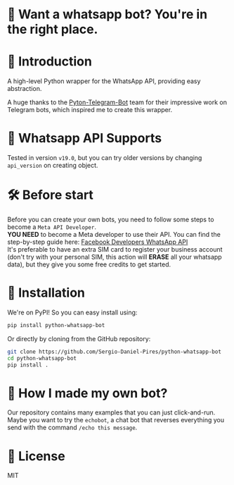 # 🤖 Want a whatsapp bot? You're in the right place.

# 📖 Introduction

A high-level Python wrapper for the WhatsApp API, providing easy abstraction.

A huge thanks to the [Pyton-Telegram-Bot](https://github.com/python-telegram-bot/python-telegram-bot) team for their impressive work on Telegram bots, which inspired me to create this wrapper.

# 📱 Whatsapp API Supports

Tested in version `v19.0`, but you can try older versions by changing `api_version` on creating object.

# 🛠️ Before start

Before you can create your own bots, you need to follow some steps to become a `Meta API Developer`.  
**YOU NEED**  to become a Meta developer to use their API. You can find the step-by-step guide here: [Facebook Developers WhatsApp API](https://developers.facebook.com/docs/whatsapp/cloud-api/get-started/)  
It's preferable to have an extra SIM card to register your business account (don't try with your personal SIM, this action will **ERASE** all your whatsapp data), but they give you some free credits to get started.

# 🚀 Installation

We're on PyPI! So you can easy install using:

```sh
pip install python-whatsapp-bot
```

Or directly by cloning from the GitHub repository:

```sh
git clone https://github.com/Sergio-Daniel-Pires/python-whatsapp-bot
cd python-whatsapp-bot
pip install .
```

# 🤔 How I made my own bot?


Our repository contains many examples that you can just click-and-run. Maybe you want to try the `echobot`, a chat bot that reverses everything you send with the command `/echo this message`.

# 📄 License

MIT